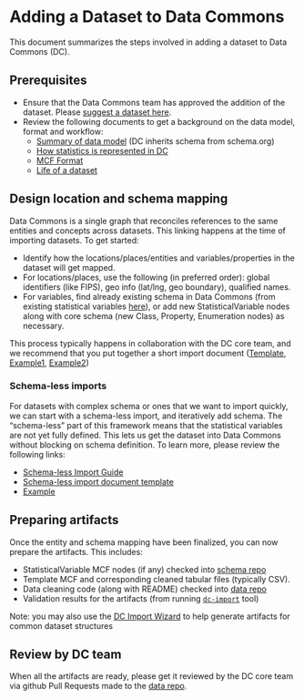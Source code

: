 # Adding a Dataset to Data Commons

This document summarizes the steps involved in adding a dataset to Data Commons (DC).

## Prerequisites

* Ensure that the Data Commons team has approved the addition of the dataset. Please [suggest a dataset here](https://docs.google.com/forms/d/e/1FAIpQLSf_kZ13bmzXvgEbim0OXeAVsTQYsIhN8_o9ekdbjKoeFjfvRA/viewform).
* Review the following documents to get a background on the data model, format and workflow:
  * [Summary of data model](https://schema.org/docs/datamodel.html) (DC inherits schema from schema.org)
  * [How statistics is represented in DC](representing_statistics.md)
  * [MCF Format](mcf_format.md)
  * [Life of a dataset](life_of_a_dataset.md)

## Design location and schema mapping

Data Commons is a single graph that reconciles references to the same entities and concepts across datasets. This linking happens at the time of importing datasets. To get started:

* Identify how the locations/places/entities and variables/properties in the dataset will get mapped.
* For locations/places, use the following (in preferred order): global identifiers (like FIPS), geo info (lat/lng, geo boundary), qualified names.
* For variables, find already existing schema in Data Commons (from existing statistical variables [here](https://datacommons.org/tools/statvar)), or add new StatisticalVariable nodes along with core schema (new Class, Property, Enumeration nodes) as necessary.

This process typically happens in collaboration with the DC core team, and we recommend that you put together a short import document ([Template](https://docs.google.com/document/d/1RUOD3VLZFBmyjZzBnwQBKB9TxNE7NhD4g9WX6gUZCQU/), [Example1](https://docs.google.com/document/d/e/2PACX-1vScfoVm36L7x1p4Bqh82JmDmsumhqiPz_w6zX7wzy0nX8kDLxMJw44hOBgB6CDd2o0kYKekdgNWIR1f/pub), [Example2](https://docs.google.com/document/d/e/2PACX-1vS9R0eZO-AhQ19jQcLyOyYODn3dF8wGjytro0nFTjp4MsoFvsAgD7mayppcseLvNSCO6Ac4-8b2SXe4/pub))

### Schema-less imports
For datasets with complex schema or ones that we want to import quickly, we can start with a schema-less import, and iteratively add schema. The “schema-less” part of this framework means that the statistical variables are not yet fully defined. This lets us get the dataset into Data Commons without blocking on schema definition. To learn more, please review the following links:
  * [Schema-less Import Guide](https://docs.datacommons.org/import_dataset/schema_less_guide.html)
  * [Schema-less import document template](https://docs.google.com/document/d/1GC7DTpxXo_3zreDRt7wFuURBfA1T275p-qx1N-VIdGM/)
  * [Example](https://docs.google.com/document/d/e/2PACX-1vS6ItxH7T_XvYuz4-xeO9LKoYlrXr-YkrwiclRWcdtYm11J8OQHUwDw4E66uaTQA7yTdwLXfrNBdKgz/pub)

## Preparing artifacts

Once the entity and schema mapping have been finalized, you can now prepare the artifacts. This includes:
  * StatisticalVariable MCF nodes (if any) checked into [schema repo](https://github.com/datacommonsorg/schema/tree/main/stat_vars)
  * Template MCF and corresponding cleaned tabular files (typically CSV).
  * Data cleaning code (along with README) checked into [data repo](https://github.com/datacommonsorg/data)
  * Validation results for the artifacts (from running [`dc-import`](https://github.com/datacommonsorg/import#using-import-tool) tool)

Note: you may also use the [DC Import Wizard](datacommons.org/import) to help generate artifacts for common dataset structures

## Review by DC team

When all the artifacts are ready, please get it reviewed by the DC core team via github Pull Requests made to the [data repo](https://github.com/datacommonsorg/data). 
